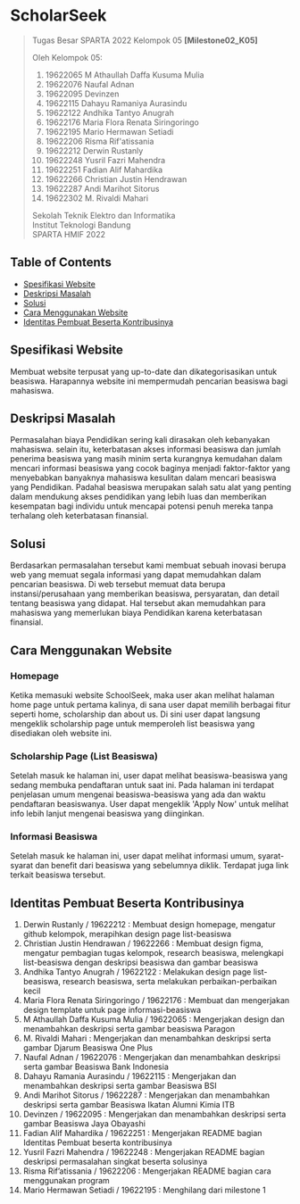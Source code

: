 # ScholarSeek

> Tugas Besar SPARTA 2022 Kelompok 05 **[Milestone02_K05]**
> 
> Oleh Kelompok 05:<br>
> 1. 19622065 M Athaullah Daffa Kusuma Mulia<br>
> 2. 19622076 Naufal Adnan<br>
> 3. 19622095 Devinzen<br>
> 4. 19622115 Dahayu Ramaniya Aurasindu<br>
> 5. 19622122 Andhika Tantyo Anugrah<br>
> 6. 19622176 Maria Flora Renata Siringoringo<br>
> 7. 19622195 Mario Hermawan Setiadi<br>
> 8. 19622206 Risma Rif'atissania<br>
> 9. 19622212 Derwin Rustanly<br>
> 10. 19622248 Yusril Fazri Mahendra<br>
> 11. 19622251 Fadian Alif Mahardika<br>
> 12. 19622266 Christian Justin Hendrawan<br>
> 13. 19622287 Andi Marihot Sitorus<br>
> 14. 19622302 M. Rivaldi Mahari<br>
> 
> Sekolah Teknik Elektro dan Informatika<br>
> Institut Teknologi Bandung<br>
> SPARTA HMIF 2022

## Table of Contents
* [Spesifikasi Website](#spesifikasi-website)
* [Deskripsi Masalah](#deskripsi-masalah)
* [Solusi](#solusi)
* [Cara Menggunakan Website](#cara-menggunakan-website)
* [Identitas Pembuat Beserta Kontribusinya](#identitas-pembuat-beserta-kontribusinya)

## Spesifikasi Website
Membuat website terpusat yang up-to-date dan dikategorisasikan untuk beasiswa. Harapannya website ini mempermudah pencarian beasiswa bagi mahasiswa.

## Deskripsi Masalah
Permasalahan biaya Pendidikan sering kali dirasakan oleh kebanyakan mahasiswa. selain itu, keterbatasan akses informasi beasiswa dan jumlah penerima beasiswa yang masih minim serta kurangnya kemudahan dalam mencari informasi beasiswa yang cocok baginya menjadi faktor-faktor yang menyebabkan banyaknya mahasiswa kesulitan dalam mencari beasiswa yang Pendidikan. Padahal beasiswa merupakan salah satu alat yang penting dalam mendukung akses pendidikan yang lebih luas dan memberikan kesempatan bagi individu untuk mencapai potensi penuh mereka tanpa terhalang oleh keterbatasan finansial. 

## Solusi
Berdasarkan permasalahan tersebut kami membuat sebuah inovasi berupa web yang memuat segala informasi yang dapat memudahkan dalam pencarian beasiswa. Di web tersebut memuat data berupa instansi/perusahaan yang memberikan beasiswa, persyaratan, dan detail tentang beasiswa yang didapat. Hal tersebut akan memudahkan para mahasiswa yang memerlukan biaya Pendidikan karena keterbatasan finansial.

## Cara Menggunakan Website

### Homepage
Ketika memasuki website SchoolSeek, maka user akan melihat halaman home page untuk pertama kalinya, di sana user dapat memilih berbagai fitur seperti home, scholarship dan about us. Di sini user dapat langsung mengeklik scholarship page untuk memperoleh list beasiswa yang disediakan oleh website ini.

### Scholarship Page (List Beasiswa)
Setelah masuk ke halaman ini, user dapat melihat beasiswa-beasiswa yang sedang membuka pendaftaran untuk saat ini. Pada halaman ini terdapat penjelasan umum mengenai beasiswa-beasiswa yang ada dan waktu pendaftaran beasiswanya. User dapat mengeklik 'Apply Now' untuk melihat info lebih lanjut mengenai beasiswa yang diinginkan.

### Informasi Beasiswa
Setelah masuk ke halaman ini, user dapat melihat informasi umum, syarat-syarat dan benefit dari beasiswa yang sebelumnya diklik. Terdapat juga link terkait beasiswa tersebut.

## Identitas Pembuat Beserta Kontribusinya
1. Derwin Rustanly / 19622212 : Membuat design homepage, mengatur github kelompok, merapihkan design page list-beasiswa
2. Christian Justin Hendrawan / 19622266 : Membuat design figma, mengatur pembagian tugas kelompok, research beasiswa, melengkapi list-beasiswa dengan deskripsi beasiswa dan gambar beasiswa
3. Andhika Tantyo Anugrah / 19622122 : Melakukan design page list-beasiswa, research beasiswa, serta melakukan perbaikan-perbaikan kecil
4. Maria Flora Renata Siringoringo / 19622176 : Membuat dan mengerjakan design template untuk page informasi-beasiswa 
5. M Athaullah Daffa Kusuma Mulia / 19622065 : Mengerjakan design dan menambahkan deskripsi serta gambar beasiswa Paragon
6. M. Rivaldi Mahari : Mengerjakan dan menambahkan deskripsi serta gambar Djarum Beasiswa One Plus
7. Naufal Adnan / 19622076 : Mengerjakan dan menambahkan deskripsi serta gambar Beasiswa Bank Indonesia
8. Dahayu Ramania Aurasindu / 19622115 :  Mengerjakan dan menambahkan deskripsi serta gambar Beasiswa BSI 
9. Andi Marihot Sitorus / 19622287 : Mengerjakan dan menambahkan deskripsi serta gambar Beasiswa Ikatan Alumni Kimia ITB
10. Devinzen / 19622095 : Mengerjakan dan menambahkan deskripsi serta gambar Beasiswa Jaya Obayashi
11. Fadian Alif Mahardika / 19622251 : Mengerjakan README bagian Identitas Pembuat beserta kontribusinya
12. Yusril Fazri Mahendra / 19622248 : Mengerjakan README bagian deskripsi permasalahan singkat beserta solusinya
13. Risma Rif’atissania / 19622206 : Mengerjakan README bagian cara menggunakan program
14. Mario Hermawan Setiadi / 19622195 : Menghilang dari milestone 1

